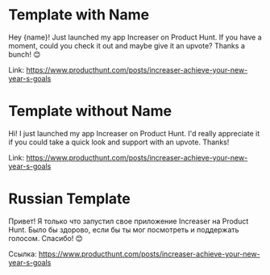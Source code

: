 # Template with Name

Hey {name}! Just launched my app Increaser on Product Hunt. If you have a moment, could you check it out and maybe give it an upvote? Thanks a bunch! 😊

Link: https://www.producthunt.com/posts/increaser-achieve-your-new-year-s-goals

# Template without Name

Hi! I just launched my app Increaser on Product Hunt. I'd really appreciate it if you could take a quick look and support with an upvote. Thanks!

Link: https://www.producthunt.com/posts/increaser-achieve-your-new-year-s-goals

# Russian Template

Привет! Я только что запустил свое приложение Increaser на Product Hunt. Было бы здорово, если бы ты мог посмотреть и поддержать голосом. Спасибо! 😊

Ссылка: https://www.producthunt.com/posts/increaser-achieve-your-new-year-s-goals
